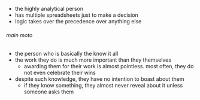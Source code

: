 - the highly analytical person
- has multiple spreadsheets just to make a decision
- logic takes over the precedence over anything else

###### main moto
- the person who is basically the know it all
- the work they do is much more important than they themselves
	- awarding them for their work is almost pointless. most often, they do not even celebrate their wins
- despite such knowledge, they have no intention to boast about them
	- if they know something, they almost never reveal about it unless someone asks them

